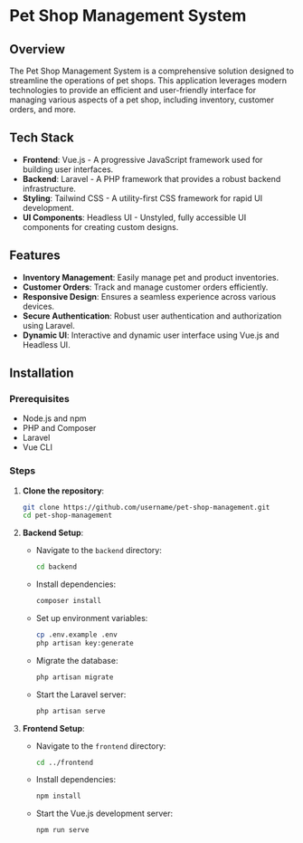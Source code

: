 # Pet Shop Management System

## Overview

The Pet Shop Management System is a comprehensive solution designed to streamline the operations of pet shops. This application leverages modern technologies to provide an efficient and user-friendly interface for managing various aspects of a pet shop, including inventory, customer orders, and more.

## Tech Stack

- **Frontend**: Vue.js - A progressive JavaScript framework used for building user interfaces.
- **Backend**: Laravel - A PHP framework that provides a robust backend infrastructure.
- **Styling**: Tailwind CSS - A utility-first CSS framework for rapid UI development.
- **UI Components**: Headless UI - Unstyled, fully accessible UI components for creating custom designs.

## Features

- **Inventory Management**: Easily manage pet and product inventories.
- **Customer Orders**: Track and manage customer orders efficiently.
- **Responsive Design**: Ensures a seamless experience across various devices.
- **Secure Authentication**: Robust user authentication and authorization using Laravel.
- **Dynamic UI**: Interactive and dynamic user interface using Vue.js and Headless UI.

## Installation

### Prerequisites

- Node.js and npm
- PHP and Composer
- Laravel
- Vue CLI

### Steps

1. **Clone the repository**:
   ```sh
   git clone https://github.com/username/pet-shop-management.git
   cd pet-shop-management
   ```

2. **Backend Setup**:
   - Navigate to the `backend` directory:
     ```sh
     cd backend
     ```
   - Install dependencies:
     ```sh
     composer install
     ```
   - Set up environment variables:
     ```sh
     cp .env.example .env
     php artisan key:generate
     ```
   - Migrate the database:
     ```sh
     php artisan migrate
     ```
   - Start the Laravel server:
     ```sh
     php artisan serve
     ```

3. **Frontend Setup**:
   - Navigate to the `frontend` directory:
     ```sh
     cd ../frontend
     ```
   - Install dependencies:
     ```sh
     npm install
     ```
   - Start the Vue.js development server:
     ```sh
     npm run serve
     ```
